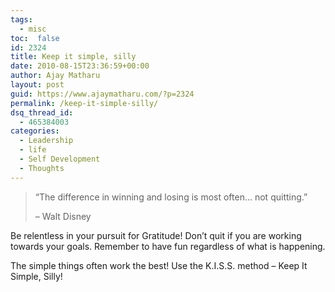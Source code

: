 ```yaml
---
tags: 
  - misc
toc:  false
id: 2324
title: Keep it simple, silly
date: 2010-08-15T23:36:59+00:00
author: Ajay Matharu
layout: post
guid: https://www.ajaymatharu.com/?p=2324
permalink: /keep-it-simple-silly/
dsq_thread_id:
  - 465384003
categories:
  - Leadership
  - life
  - Self Development
  - Thoughts
---
```

> &#8220;The difference in winning and losing is most often&#8230; not quitting.&#8221;
> 
> &#8211; Walt Disney 

Be relentless in your pursuit for Gratitude! Don&#8217;t quit if you are working towards your goals. Remember to have fun regardless of what is happening.

The simple things often work the best! Use the K.I.S.S. method &#8211; Keep It Simple, Silly!
